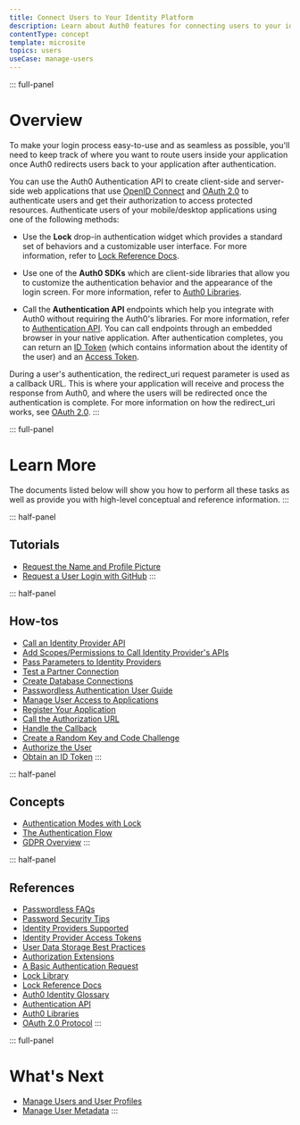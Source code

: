 ```yaml
---
title: Connect Users to Your Identity Platform
description: Learn about Auth0 features for connecting users to your identity platform and get links to all the related documents.
contentType: concept
template: microsite
topics: users
useCase: manage-users
---
```

::: full-panel
# Overview
To make your login process easy-to-use and as seamless as possible, you'll need to keep track of where you want to route users inside your application once Auth0 redirects users back to your application after authentication.

You can use the Auth0 Authentication API to create client-side and server-side web applications that use [OpenID Connect](/protocols/oidc) and [OAuth 2.0](/protocols/oauth2) to authenticate users and get their authorization to access protected resources. Authenticate users of your mobile/desktop applications using one of the following methods:

* Use the **Lock** drop-in authentication widget which provides a standard set of behaviors and a customizable user interface. For more information, refer to [Lock Reference Docs](/libraries#lock).

* Use one of the **Auth0 SDKs** which are client-side libraries that allow you to customize the authentication behavior and the appearance of the login screen. For more information, refer to [Auth0 Libraries](/libraries).

* Call the **Authentication API** endpoints which help you integrate with Auth0 without requiring the Auth0's libraries. For more information, refer to [Authentication API](/api/authentication). You can call endpoints through an embedded browser in your native application. After authentication completes, you can return an [ID Token](/tokens/id-token) (which contains information about the identity of the user) and an [Access Token](/tokens/access-token).

During a user's authentication, the redirect_uri request parameter is used as a callback URL. This is where your application will receive and process the response from Auth0, and where the users will be redirected once the authentication is complete. For more information on how the redirect_uri works, see [OAuth 2.0](/protocols/oauth2).
:::

::: full-panel
# Learn More 

The documents listed below will show you how to perform all these tasks as well as provide you with high-level conceptual and reference information. 
:::

::: half-panel
## Tutorials
* [Request the Name and Profile Picture](/application-auth/current/client-side-web#request-the-name-and-profile-picture)
* [Request a User Login with GitHub](/application-auth/current/client-side-web#request-a-user-log-in-with-github)
:::

::: half-panel
## How-tos
* [Call an Identity Provider API](/connections/calling-an-external-idp-api)
* [Add Scopes/Permissions to Call Identity Provider's APIs](/connections/adding-scopes-for-an-external-idp)
* [Pass Parameters to Identity Providers](/connections/pass-parameters-to-idps)
* [Test a Partner Connection](/connections/how-to-test-partner-connection)
* [Create Database Connections](/connections/database)
* [Passwordless Authentication User Guide](/connections/passwordless/user-guide)
* [Manage User Access to Applications](/user-profile/manage-user-access-to-applications)
* [Register Your Application](/application-auth/current/client-side-web#register-your-applications)
* [Call the Authorization URL](/application-auth/current/client-side-web#call-the-authorization-url)
* [Handle the Callback](/application-auth/current/client-side-web#handle-the-callback)
* [Create a Random Key and Code Challenge](/application-auth/current/mobile-desktop#step-1-create-a-random-key-and-the-code-challenge)
* [Authorize the User](/application-auth/current/mobile-desktop#step-2-authorize-the-user)
* [Obtain an ID Token](/application-auth/current/mobile-desktop#step-3-obtain-an-id-token)
:::

::: half-panel
## Concepts
* [Authentication Modes with Lock](/libraries/lock/v11/authentication-modes)
* [The Authentication Flow](/application-auth/current/client-side-web#the-authentication-flow)
* [GDPR Overview](/compliance/overview-gdpr)
:::

::: half-panel
## References
* [Passwordless FAQs](/connections/passwordless/faq)
* [Password Security Tips](/anomaly-detection/password-security-tips)
* [Identity Providers Supported](/connections/identity-providers-supported)
* [Identity Provider Access Tokens](/tokens/idp)
* [User Data Storage Best Practices](/user-profile/user-data-storage-best-practices)
* [Authorization Extensions](/extensions/authorization-extension/v2/index)
* [A Basic Authentication Request](/application-auth/current/client-side-web#a-basic-authentication-request)
* [Lock Library](https://github.com/auth0/lock)
* [Lock Reference Docs](/libraries#lock)
* [Auth0 Identity Glossary](https://auth0.com/identity-glossary)
* [Authentication API](/api/authentication)
* [Auth0 Libraries](/libraries)
* [OAuth 2.0 Protocol](/protocols/oauth2)
:::

::: full-panel
# What's Next

* [Manage Users and User Profiles](microsite-manage-users-and-user-profiles)
* [Manage User Metadata](microsite-manage-user-metadata)
:::